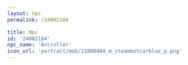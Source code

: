 ```yaml
---
layout: npc
permalink: /24002104

title: Npc
id: '24002104'
npc_name: 'Arcroller'
icon_url: 'portrait/mob/21000404_m_steambotcarblue_p.png'
---
```

